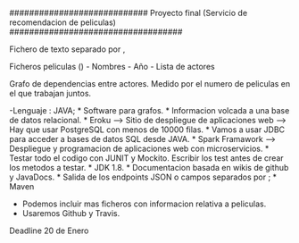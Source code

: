 ############################ Proyecto final (Servicio de recomendacion de peliculas) ###################################

Fichero de texto separado por ,

Ficheros peliculas ()
	- Nombres
	- Año
	- Lista de actores

Grafo de dependencias entre actores. Medido por el numero de peliculas en el que trabajan juntos.

-Lenguaje : JAVA;
	* Software para grafos.
	* Informacion volcada a una base de datos relacional.
	* Eroku --> Sitio de despliegue de aplicaciones web --> Hay que usar PostgreSQL con menos de 10000 filas.
	* Vamos a usar JDBC para acceder a bases de datos SQL  desde JAVA.
	* Spark Framawork --> Despliegue y programacion de aplicaciones web con microservicios.
	* Testar todo el codigo con JUNIT y Mockito. Escribir los test antes de crear los metodos a testar.
	* JDK 1.8.
	* Documentacion basada en wikis de github y JavaDocs.
	* Salida de los endpoints JSON o campos separados por ;
	* Maven

- Podemos incluir mas ficheros con informacion relativa a peliculas.
- Usaremos Github y Travis.



Deadline 20 de Enero

